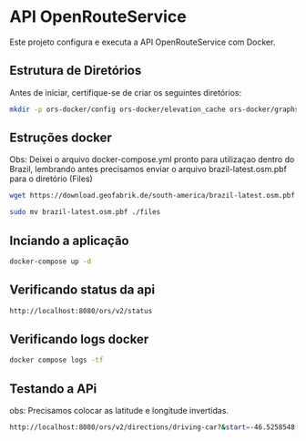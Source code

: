 # API OpenRouteService

Este projeto configura e executa a API OpenRouteService com Docker.

## Estrutura de Diretórios

Antes de iniciar, certifique-se de criar os seguintes diretórios:

```bash
mkdir -p ors-docker/config ors-docker/elevation_cache ors-docker/graphs ors-docker/files ors-docker/logs
```

## Estruções docker 

Obs: Deixei o arquivo docker-compose.yml pronto para utilizaçao dentro do Brazil, lembrando antes precisamos enviar o arquivo brazil-latest.osm.pbf para o diretório (Files)

```bash
wget https://download.geofabrik.de/south-america/brazil-latest.osm.pbf
```
```bash
sudo mv brazil-latest.osm.pbf ./files
```

## Inciando a aplicação 

```bash
docker-compose up -d
```
## Verificando status da api

```bash
http://localhost:8080/ors/v2/status
```

## Verificando logs docker

```bash
docker compose logs -tf
```

## Testando a APi

obs: Precisamos colocar as latitude e longitude invertidas.

```bash
http://localhost:8080/ors/v2/directions/driving-car?&start=-46.5258548,-23.4318942,&end=-46.525788,-23.452317)
```



